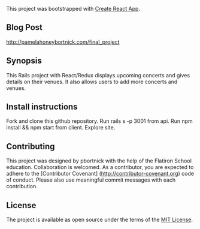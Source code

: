 This project was bootstrapped with [Create React App](https://github.com/facebookincubator/create-react-app).

## Blog Post

http://pamelahoneybortnick.com/final_project

## Synopsis

This Rails project with React/Redux displays upcoming concerts and gives details on their venues. It also allows users to add more concerts and venues.

## Install instructions

Fork and clone this github repository. Run rails s -p 3001 from api. Run npm install && npm start from client. Explore site.

## Contributing

This project was designed by pbortnick with the help of the Flatiron School education. Collaboration is welcomed. As a contributor, you are expected to adhere to the [Contributor Covenant] (http://contributor-covenant.org) code of conduct. Please also use meaningful commit messages with each contribution.

## License

The project is available as open source under the terms of the [MIT License](http://opensource.org/licenses/MIT).
